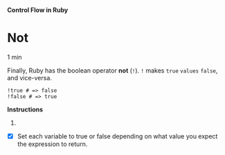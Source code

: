 **Control Flow in Ruby**

# Not

1 min

Finally, Ruby has the boolean operator **not** (```!```). ```!``` makes ```true``` ```values``` ```false```, and vice-versa.

```
!true # => false
!false # => true
```


**Instructions**

1.
- [x] Set each variable to true or false depending on what value you expect the expression to return.